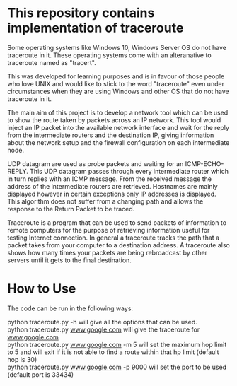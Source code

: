 # This repository contains implementation of traceroute

Some operating systems like Windows 10, Windows Server OS do not have traceroute in it. These operating systems come with an alteranative to traceroute named  as "tracert".

This was developed for learning purposes and is in favour of those people who love UNIX and would like to stick to the word "traceroute" even under circumstances when they are using Windows and other OS that do not have traceroute in it.

The main aim of this project is to develop a network tool which can be used to show the route taken by packets across an IP network. This tool would inject an IP packet into the available network interface and wait for the reply from the intermediate routers and the destination IP, giving information about the network setup and the firewall configuration on each intermediate node.

UDP datagram are used as probe packets and waiting for an ICMP-ECHO-REPLY. This UDP datagram passes through every intermediate router which in turn replies with an ICMP message. From the received message the address of the intermediate routers are retrieved. Hostnames are mainly displayed however in certain exceptions only IP addresses is displayed. This algorithm does not suffer from a changing path and allows the response to the Return Packet to be traced.

Traceroute is a program that can be used to send packets of information to remote computers for the purpose of retrieving information useful for testing Internet connection. In general a traceroute tracks the path that a packet takes from your computer to a destination address. A traceroute also shows how many times your packets are being rebroadcast by other servers until it gets to the final destination.

# How to Use

The code can be run in the following ways:

python traceroute.py -h will give all the options that can be used.    
python traceroute.py www.google.com will give the traceroute for www.google.com    
python traceroute.py www.google.com -m 5 will set the maximum hop limit to 5 and will exit if it is not able to find a route within that hp limit (default hop is 30)    
python traceroute.py www.google.com -p 9000 will set the port to be used (default port is 33434)    
